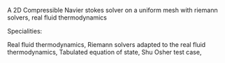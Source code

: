 A 2D Compressible Navier stokes solver on a uniform mesh with riemann solvers, real fluid thermodynamics

Specialities:

Real fluid thermodynamics, Riemann solvers adapted to the real fluid thermodynamics, Tabulated equation of state, Shu Osher test case,
